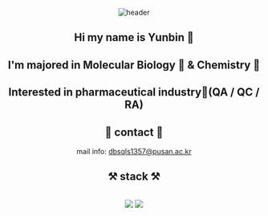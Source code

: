 <div align="center">
  
![header](https://capsule-render.vercel.app/api?type=waving&color=gradient&height=250&section=header&text=Yunbin's_GitHub&fontSize=90)  
## Hi my name is Yunbin 👋
## I'm majored in Molecular Biology 🧬 & Chemistry 🧪
## Interested in pharmaceutical industry💊(QA / QC / RA)
## 💌 contact 💌
mail info: dbsqls1357@pusan.ac.kr
## ⚒️ stack ⚒️
## <img src="https://img.shields.io/badge/-A8B9CC?style=flat-square&logo=c&logoColor=white"/> <img src="https://img.shields.io/badge/Python-3776AB?style=flat-square&logo=Python&logoColor=white"/>
</div>
                                                    
                                                  
                                                         
 
                                                      
                                                         

